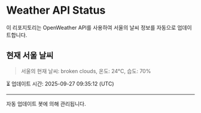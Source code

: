 
# Weather API Status

이 리포지토리는 OpenWeather API를 사용하여 서울의 날씨 정보를 자동으로 업데이트합니다.

## 현재 서울 날씨
> 서울의 현재 날씨: broken clouds, 온도: 24°C, 습도: 70%

⏳ 업데이트 시간: 2025-09-27 09:35:12 (UTC)

---
자동 업데이트 봇에 의해 관리됩니다.
